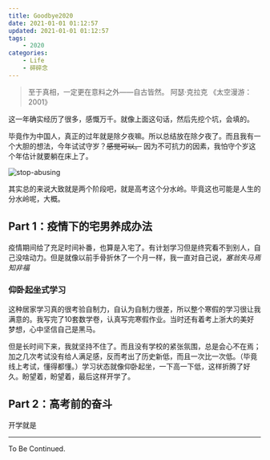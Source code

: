 ```yaml
---
title: Goodbye2020
date: 2021-01-01 01:12:57
updated: 2021-01-01 01:12:57
tags:
    - 2020
categories:
    - Life
    - 碎碎念
---
```


> 至于真相，一定更在意料之外——自古皆然。  阿瑟·克拉克 《太空漫游：2001》

这一年确实经历了很多，感慨万千。就像上面这句话，然后先挖个坑，会填的。

毕竟作为中国人，真正的过年就是除夕夜嘛。所以总结放在除夕夜了。而且我有一个大胆的想法，今年试试守岁？~~感觉可以。~~ 因为不可抗力的因素，我怕守个岁这个年估计就要躺在床上了。

![stop-abusing](https://img.inzamz.top/expression/stop-abusing.jpg)

<!-- more -->

其实总的来说大致就是两个阶段吧，就是高考这个分水岭。毕竟这也可能是人生的分水岭呢，大概。

## Part 1：疫情下的宅男养成办法
疫情期间给了充足时间补番，也算是入宅了。有计划学习但是终究看不到别人，自己没啥动力。但是就像以前手骨折休了一个月一样，我一直对自己说，*塞翁失马焉知非福*

### 仰卧起坐式学习

这种居家学习真的很考验自制力，自认为自制力很差，所以整个寒假的学习很让我满意的。我写完了10套数学卷，认真写完寒假作业。当时还有着考上浙大的美好梦想，心中坚信自己是黑马。

但是长时间下来，我就坚持不住了。而且没有学校的紧张氛围，总是会心不在焉；加之几次考试没有给人满足感，反而考出了历史新低，而且一次比一次低。（毕竟线上考试，懂得都懂。）学习状态就像仰卧起坐，一下高一下低，这样折腾了好久。盼望着，盼望着，最后这样开学了。
## Part 2：高考前的奋斗
开学就是


---

To Be Continued.

<!-- Q.E.D. -->